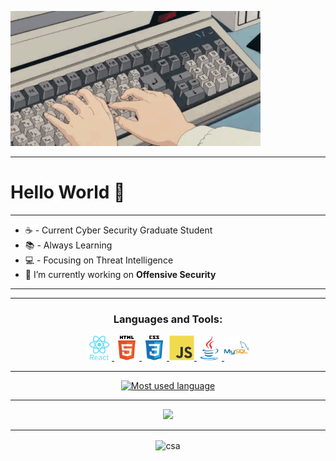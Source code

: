 ![Github Banner](pc2.gif)

<hr>

<h1 align="left">Hello World 👋</h1>
<!-- <h3 align="left">Software Development - IT - Cybersecurity</h3> -->

---

- ☕️ - Current Cyber Security Graduate Student
- 📚 - Always Learning
- 💻 - Focusing on Threat Intelligence
- 🔭 I’m currently working on **Offensive Security**

<!--<h3 align="left">Connect with me:</h3>-->
<!--<p align="center">-->

<!--<a href="" target="blank"><img align="center" src="https://raw.githubusercontent.com/rahuldkjain/github-profile-readme-generator/master/src/images/icons/Social/linked-in-alt.svg" alt="bootemple" height="30" width="40" /></a>-->

<!--</p>-->

---

<!-- <h3 align="center">Certifications:</h3>
<img src="/img/aws.png" alt="AWS Cloud Practitioner" width="130" height="130" align="center"> -->

---

<h3 align="center">Languages and Tools:</h3>
<p align="center"> 
<a href="https://reactjs.org/" target="_blank"> <img src="https://raw.githubusercontent.com/devicons/devicon/master/icons/react/react-original-wordmark.svg" alt="react" width="40" height="40"/> </a> 
<a href="https://www.w3.org/html/" target="_blank"><img src="https://raw.githubusercontent.com/devicons/devicon/master/icons/html5/html5-original-wordmark.svg" alt="html5" width="40" height="40"/> </a><a href="https://www.w3schools.com/css/" target="_blank"> <img src="https://raw.githubusercontent.com/devicons/devicon/master/icons/css3/css3-original-wordmark.svg" alt="css3" width="40" height="40"/> </a><a href="https://developer.mozilla.org/en-US/docs/Web/JavaScript" target="_blank"> <img src="https://raw.githubusercontent.com/devicons/devicon/master/icons/javascript/javascript-original.svg" alt="javascript" width="40" height="40"/> </a><a href="https://www.java.com" target="_blank"> <img src="https://raw.githubusercontent.com/devicons/devicon/master/icons/java/java-original.svg" alt="java" width="40" height="40"/> </a><a href="https://spring.io/" target="_blank"> <img src="https://raw.githubusercontent.com/devicons/devicon/master/icons/mysql/mysql-original-wordmark.svg" alt="mysql" width="40" height="40"/> </a></a></p>

---

[comment]: <> (<p><img align="center" src="https://github-readme-stats.vercel.app/api/top-langs?username=csagold&theme=solarized-dark&show_icons=true&locale=en&layout=compact" alt="csa" /></p>)

[comment]: <> (![Chris's github stats]&#40;https://github-readme-stats.vercel.app/api?username=csagold&show_icons=true&theme=solarized-dark&#41; )

<p align="center"><a href="https://github.com/anuraghazra/github-readme-stats">
  <img width="425px" src="https://github-readme-stats.vercel.app/api/top-langs/?username=csgol&theme=solarized-dark&show_icons=true&locale=en&layout=compact" alt="Most used language">
 </a></p>

---

<p align="center"><a href="https://github.com/anuraghazra/convoychat">
  <img width="425px" src="https://github-readme-stats.vercel.app/api?username=csgol&theme=solarized-dark&show_icons=true&locale=en&layout=compact">
</a></p>

---

<!----- -->

[comment]: <> (<p>&nbsp;<img align="center" src="https://github-readme-stats.vercel.app/api?username=csagold&show_icons=true&locale=en" alt="csa" /></p>)

<p align="center"><img align="center" src="https://github-readme-streak-stats.herokuapp.com/?user=csgol&theme=solarized-dark&hide_border=true" alt="csa" /></p> 

<!--- -->

<!-- Platform
<br>

<img src="https://img.shields.io/badge/Macbook Pro 2020-000?logo=apple&logoColor=fff&style=for-the-badge" />-->
